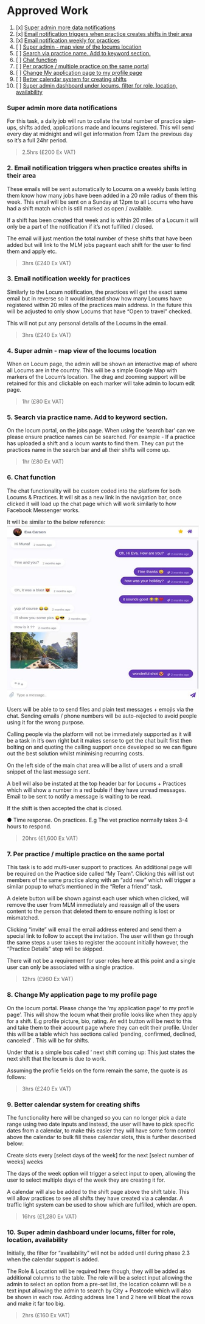 

# Approved Work

1. [x] [Super admin more data notifications](#super-admin-more-data-notifications)
2. [x] [Email notification triggers when practice creates shifts in their area](#email-notification-triggers-when-practice-creates-shifts-in-their-area)
3. [x] [Email notification weekly for practices](#email-notification-weekly-for-practices)
4. [ ] [Super admin - map view of the locums location](#super-admin-map-view-of-the-locums-location)
5. [ ] [Search via practice name. Add to keyword section.](#search-via-practice-name-add-to-keyword-section)
6. [ ] [Chat function](#chat-function)
7. [ ] [Per practice / multiple practice on the same portal](#per-practice-multiple-practice-on-the-same-portal)
8. [ ] [Change My application page to my profile page](#change-my-application-page-to-my-profile-page)
9. [ ] [Better calendar system for creating shifts](#better-calendar-system-for-creating-shifts)
10. [ ] [Super admin dashboard under locums, filter for role, location, availability](#super-admin-dashboard-under-locums-filter-for-role-location-availability)

### <a id="super-admin-more-data-notifications"></a>Super admin more data notifications
For this task, a daily job will run to collate the total number of practice sign-ups, shifts added, applications made and locums registered. This will send every day at midnight and will get information from 12am the previous day so it’s a full 24hr period.
> 2.5hrs (£200 Ex VAT)


### 2. <a id="email-notification-triggers-when-practice-creates-shifts-in-their-area"></a>Email notification triggers when practice creates shifts in their area
These emails will be sent automatically to Locums on a weekly basis letting them know how many jobs have been added in a 20 mile radius of them this week. This email will be sent on a Sunday at 12pm to all Locums who have had a shift match which is still marked as open / available.

If a shift has been created that week and is within 20 miles of a Locum it will only be a part of the notification if it’s not fulfilled / closed.

The email will just mention the total number of these shifts that have been added but will link to the MLM jobs pageant each shift for the user to find them and apply etc.
> 3hrs (£240 Ex VAT)

### 3. <a id="email-notification-weekly-for-practices"></a>Email notification weekly for practices
Similarly to the Locum notification, the practices will get the exact same email but in reverse so it would instead show how many Locums have registered within 20 miles of the practices main address.  In the future this will be adjusted to only show Locums that have “Open to travel” checked.

This will not put any personal details of the Locums in the email.
> 3hrs (£240 Ex VAT)

### 4. <a id="super-admin-map-view-of-the-locums-location"></a>Super admin - map view of the locums location
When on Locum page, the admin will be shown an interactive map of where all Locums are in the country. This will be a simple Google Map with markers of the Locum’s location. The drag and zooming support will be retained for this and clickable on each marker will take admin to locum edit page. 
> 1hr (£80 Ex VAT)


### 5. <a id="search-via-practice-name-add-to-keyword-section"></a>Search via practice name. Add to keyword section.
On the locum portal, on the jobs page. When using the ‘search bar’ can we please ensure practice names can be searched. For example - If a practice has uploaded a shift and a locum wants to find them. They can put the practices name in the search bar and all their shifts will come up. 
> 1hr (£80 Ex VAT)

### 6. <a id="chat-function"></a>Chat function
The chat functionality will be custom coded into the platform for both Locums & Practices. It will sit as a new link in the navigation bar, once clicked it will load up the chat page which will work similarly to how Facebook Messenger works.

It will be similar to the below reference:
![Chat](./chat.jpg)

Users will be able to to send files and plain text messages + emojis via the chat. Sending emails / phone numbers will be auto-rejected to avoid people using it for the wrong purpose. 

Calling people via the platform will not be immediately supported as it will be a task in it’s own right but it makes sense to get the chat built first then bolting on and quoting the calling support once developed so we can figure out the best solution whilst minimising recurring costs.

On the left side of the main chat area will be a list of users and a small snippet of the last message sent. 

A bell will also be instated at the top header bar for Locums + Practices which will show a number in a red buble if they have unread messages. Email to be sent to notify a message is waiting to be read. 

If the shift is then accepted the chat is closed. 

●	Time response. On practices. E.g The vet practice normally takes 3-4 hours to respond.  


> 20hrs (£1,600 Ex VAT)

### 7. <a id="per-practice-multiple-practice-on-the-same-portal"></a>Per practice / multiple practice on the same portal
This task is to add multi-user support to practices. An additional page will be required on the Practice side called “My Team”. Clicking this will list out members of the same practice along with an “add new” which will trigger a similar popup to what’s mentioned in the “Refer a friend” task. 

A delete button will be shown against each user which when clicked, will remove the user from MLM immediately and reassign all of the users content to the person that deleted them to ensure nothing is lost or mismatched.

Clicking “invite” will email the email address entered and send them a special link to follow to accept the invitation. The user will then go through the same steps a user takes to register the account initially however, the “Practice Details” step will be skipped.

There will not be a requirement for user roles here at this point and a single user can only be associated with a single practice.
> 12hrs (£960 Ex VAT)

### 8. <a id="change-my-application-page-to-my-profile-page"></a>Change My application page to my profile page 

On the locum portal. Please change the ‘my application page’ to my profile page’. This will show the locum what their profile looks like when they apply for a shift. E.g profile picture, bio, rating.  An edit button will be next to this and take them to their account page where they can edit their profile. 
Under this will be a table which has sections called ‘pending, confirmed, declined, canceled’ . This will be for shifts. 

Under that is a simple box called ‘ next shift coming up: This just states the next shift that the locum is due to work. 

Assuming the profile fields on the form remain the same, the quote is as follows: 
> 3hrs (£240 Ex VAT)

### 9. <a id="better-calendar-system-for-creating-shifts"></a>Better calendar system for creating shifts
The functionality here will be changed so you can no longer pick a date range using two date inputs and instead, the user will have to pick specific dates from a calendar, to make this easier they will have some form control above the calendar to bulk fill these calendar slots, this is further described below:

Create slots every [select days of the week] for the next [select number of weeks] weeks

The days of the week option will trigger a select input to open, allowing the user to select multiple days of the week they are creating it for.

A calendar will also be added to the shift page above the shift table. This will allow practices to see all shifts they have created via a calendar. A traffic light system can be used to show which are fulfilled, which are open. 
> 16hrs (£1,280 Ex VAT)

### 10. <a id="super-admin-dashboard-under-locums-filter-for-role-location-availability"></a>Super admin dashboard under locums, filter for role, location, availability
Initially, the filter for “availability” will not be added until during phase 2.3 when the calendar support is added.

The Role & Location will be required here though, they will be added as additional columns to the table. The role will be a select input allowing the admin to select an option from a pre-set list, the location column will be a text input allowing the admin to search by City + Postcode which will also be shown in each row. Adding address line 1 and 2 here will bloat the rows and make it far too big.
> 2hrs (£160 Ex VAT)
